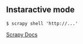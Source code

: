 ## Instaractive mode

```
$ scrapy shell 'http://...'
```

[Scrapy Docs](https://scrapy-ja.readthedocs.io)
